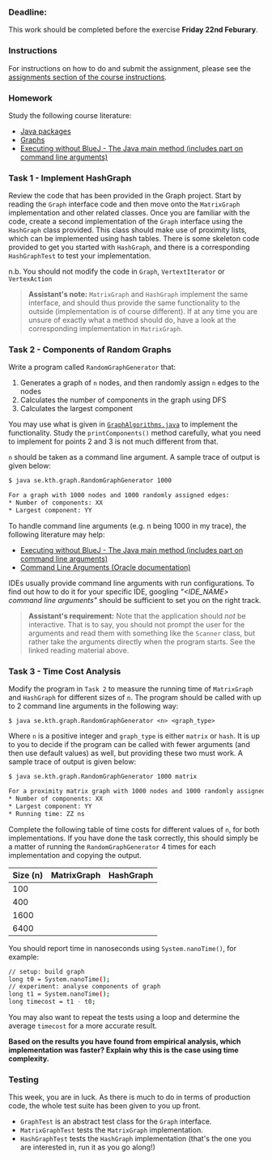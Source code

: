 ### Deadline:
This work should be completed before the exercise **Friday 22nd Feburary**.

### Instructions
For instructions on how to do and submit the assignment, please see the
[assignments section of the course instructions](https://gits-15.sys.kth.se/inda-18/course-instructions#assignments).

### Homework
Study the following course literature:

* [Java packages](https://gits-15.sys.kth.se/inda-18/extra-reading-material/blob/master/java-packages/README.md)
* [Graphs](http://www.nada.kth.se/~snilsson/algoritmer/grafer/)
* [Executing without BlueJ - The Java main method (includes part on command line arguments)](https://gits-15.sys.kth.se/inda-18/extra-reading-material/blob/master/main-method/README.md)

### Task 1 - Implement HashGraph
Review the code that has been provided in the Graph project. Start by reading
the `Graph` interface code and then move onto the `MatrixGraph` implementation
and other related classes. Once you are familiar with the code, create a second
implementation of the `Graph` interface using the `HashGraph` class provided.
This class should make use of proximity lists, which can be implemented using
hash tables. There is some skeleton code provided to get you started with
`HashGraph`, and there is a corresponding `HashGraphTest` to test your
implementation.

n.b. You should not modify the code in `Graph`, `VertextIterator` or
`VertexAction`

> **Assistant's note:** `MatrixGraph` and `HashGraph` implement the same
> interface, and should thus provide the same functionality to the outside
> (implementation is of course different). If at any time you are unsure of
> exactly what a method should do, have a look at the corresponding
> implementation in `MatrixGraph`.

### Task 2 - Components of Random Graphs
Write a program called `RandomGraphGenerator` that:

1. Generates a graph of `n` nodes, and then randomly assign `n` edges to the
   nodes
2. Calculates the number of components in the graph using DFS
3. Calculates the largest component

You may use what is given in
[`GraphAlgorithms.java`](src/se/kth/graph/GraphAlgorithms.java) to implement the
functionality. Study the `printComponents()` method carefully, what you need to
implement for points 2 and 3 is not much different from that.

`n` should be taken as a command line argument. A sample trace of output is
given below:

```bash
$ java se.kth.graph.RandomGraphGenerator 1000

For a graph with 1000 nodes and 1000 randomly assigned edges:
* Number of components: XX
* Largest component: YY
```

To handle command line arguments (e.g. n being 1000 in my trace), the following
literature may help:

* [Executing without BlueJ - The Java main method (includes part on command line arguments)](https://gits-15.sys.kth.se/inda-18/extra-reading-material/blob/master/main-method/README.md)
* [Command Line Arguments (Oracle documentation)](https://docs.oracle.com/javase/tutorial/essential/environment/cmdLineArgs.html)

IDEs usually provide command line arguments with run configurations. To find
out how to do it for your specific IDE, googling _"<IDE\_NAME> command line
arguments"_ should be sufficient to set you on the right track.

> **Assistant's requirement:** Note that the application should _not_ be
> interactive. That is to say, you should not prompt the user for the arguments
> and read them with something like the `Scanner` class, but rather take the
> arguments directly when the program starts. See the linked reading material
> above.

### Task 3 - Time Cost Analysis
Modify the program in `Task 2` to measure the running time of `MatrixGraph` and
`HashGraph` for different sizes of `n`. The program should be called with up to
2 command line arguments in the following way:

```
$ java se.kth.graph.RandomGraphGenerator <n> <graph_type>
```
Where `n` is a positive integer and `graph_type` is either `matrix` or `hash`.
It is up to you to decide if the program can be called with fewer arguments (and
then use default values) as well, but providing these two must work. A sample
trace of output is given below:

```bash
$ java se.kth.graph.RandomGraphGenerator 1000 matrix

For a proximity matrix graph with 1000 nodes and 1000 randomly assigned edges:
* Number of components: XX
* Largest component: YY
* Running time: ZZ ns
```

Complete the following table of time costs for different values of `n`, for
both implementations. If you have done the task correctly, this should simply
be a matter of running the `RandomGraphGenerator` 4 times for each
implementation and copying the output.

| Size (n)   | MatrixGraph | HashGraph |
| ---------- | ----------- | --------- |
| 100        |             |           |
| 400        |             |           |
| 1600       |             |           |
| 6400       |             |           |

You should report time in nanoseconds using `System.nanoTime()`, for example:

```bash
// setup: build graph
long t0 = System.nanoTime();
// experiment: analyse components of graph
long t1 = System.nanoTime();
long timecost = t1 - t0;
```

You may also want to repeat the tests using a loop and determine the average
`timecost` for a more accurate result.

**Based on the results you have found from empirical analysis, which
implementation was faster? Explain why this is the case using time complexity.**

### Testing
This week, you are in luck. As there is much to do in terms of production
code, the whole test suite has been given to you up front.

* `GraphTest` is an abstract test class for the `Graph` interface.
* `MatrixGraphTest` tests the `MatrixGraph` implementation.
* `HashGraphTest` tests the `HashGraph` implementation (that's the one you are
  interested in, run it as you go along!)

